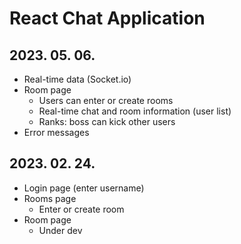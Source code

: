 # React Chat Application

## 2023. 05. 06.
- Real-time data (Socket.io)
- Room page
    - Users can enter or create rooms
    - Real-time chat and room information (user list)
    - Ranks: boss can kick other users
- Error messages

## 2023. 02. 24.
- Login page (enter username)
- Rooms page
    - Enter or create room
- Room page
    - Under dev